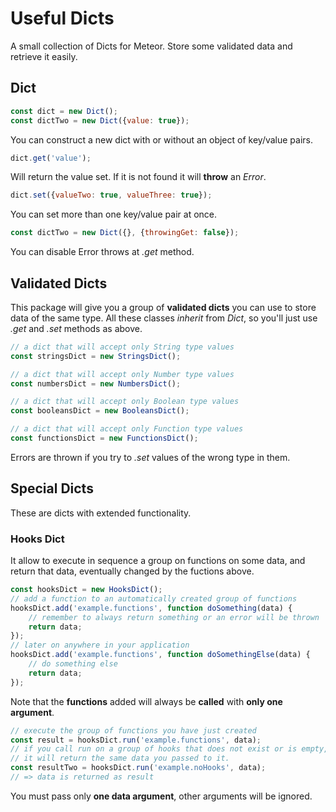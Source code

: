# Useful Dicts
A small collection of Dicts for Meteor. Store some validated data and retrieve it easily.
## Dict
```js
const dict = new Dict();
const dictTwo = new Dict({value: true});
```
You can construct a new dict with or without an object of key/value pairs.
```js
dict.get('value');
```
Will return the value set. If it is not found it will **throw** an *Error*.
```js
dict.set({valueTwo: true, valueThree: true});
```
You can set more than one key/value pair at once.
```js
const dictTwo = new Dict({}, {throwingGet: false});
```
You can disable Error throws at *.get* method.
## Validated Dicts
This package will give you a group of **validated dicts** you can use to store data of the same type. All these classes *inherit* from *Dict*, so you'll just use *.get* and *.set* methods as above.
```js
// a dict that will accept only String type values
const stringsDict = new StringsDict();

// a dict that will accept only Number type values
const numbersDict = new NumbersDict();

// a dict that will accept only Boolean type values
const booleansDict = new BooleansDict();

// a dict that will accept only Function type values
const functionsDict = new FunctionsDict();
```
Errors are thrown if you try to *.set* values of the wrong type in them.
## Special Dicts
These are dicts with extended functionality.
### Hooks Dict
It allow to execute in sequence a group on functions on some data, and return that data, eventually changed by the fuctions above.
```js
const hooksDict = new HooksDict();
// add a function to an automatically created group of functions
hooksDict.add('example.functions', function doSomething(data) {
	// remember to always return something or an error will be thrown
	return data;
});
// later on anywhere in your application
hooksDict.add('example.functions', function doSomethingElse(data) {
	// do something else
	return data;
});
```
Note that the **functions** added will always be **called** with **only one argument**.
```js
// execute the group of functions you have just created
const result = hooksDict.run('example.functions', data);
// if you call run on a group of hooks that does not exist or is empty,
// it will return the same data you passed to it.
const resultTwo = hooksDict.run('example.noHooks', data);
// => data is returned as result
```
You must pass only **one data argument**, other arguments will be ignored.
